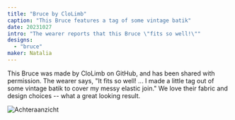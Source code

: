 ```yaml
---
title: "Bruce by CloLimb"
caption: "This Bruce features a tag of some vintage batik"
date: 20231027
intro: "The wearer reports that this Bruce \"fits so well!\""
designs:
  - "bruce"
maker: Natalia
---
```



This Bruce was made by CloLimb on GitHub, and has been shared with permission. The wearer says, "It fits so well! ... I made a little tag out of some vintage batik to cover my messy elastic join." We love their fabric and design choices -- what a great looking result.

![Achteraanzicht](https://imagedelivery.net/ouSuR9yY1bHt-fuAokSA5Q/showcase-bruce-by-clolimb-1/public "Achteraanzicht")

